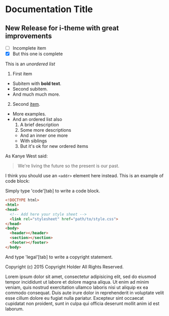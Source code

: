 # Documentation Title
## New Release for i-theme with great improvements

- [ ] Incomplete item
- [x] But this one is complete

This is an _unordered list_

1. First item
  * Subitem with **bold text**.
  * Second subitem.
  * And much much more.

2. Second [item](http//google.com).

  - More examples.
  - And an ordered list also
    1. A brief description
    2. Some more descriptions
      * And an inner one more
      * With siblings
    3. But it's ok for new ordered items

As Kanye West said:

> We're living the future so
> the present is our past.

I think you should use an
`<addr>` element here instead.
This is an example of code block:

Simply type 'code'[tab] to write a code block.

```html
<!DOCTYPE html>
<html>
<head>
  <!-- Add here your style sheet -->
  <link rel="stylesheet" href="path/to/style.css">
</head>
<body>
  <header></header>
  <section></section>
  <footer></footer>
</body>
```

And type 'legal'[tab] to write a copyright statement.

Copyright (c) 2015 Copyright Holder All Rights Reserved.

Lorem ipsum dolor sit amet, consectetur adipisicing elit, sed do eiusmod tempor incididunt ut labore et dolore magna aliqua. Ut enim ad minim veniam, quis nostrud exercitation ullamco laboris nisi ut aliquip ex ea commodo consequat. Duis aute irure dolor in reprehenderit in voluptate velit esse cillum dolore eu fugiat nulla pariatur. Excepteur sint occaecat cupidatat non proident, sunt in culpa qui officia deserunt mollit anim id est laborum.
